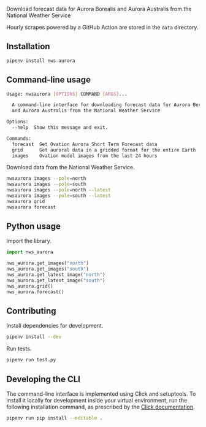 Download forecast data for Aurora Borealis and Aurora Australis from the National Weather Service

Hourly scrapes powered by a GitHub Action are stored in the `data` directory.

## Installation

```bash
pipenv install nws-aurora
```

## Command-line usage

```bash
Usage: nwsaurora [OPTIONS] COMMAND [ARGS]...

  A command-line interface for downloading forecast data for Aurora Borealis
  and Aurora Australis from the National Weather Service

Options:
  --help  Show this message and exit.

Commands:
  forecast  Get Ovation Aurora Short Term Forecast data
  grid      Get auroral data in a gridded format for the entire Earth
  images    Ovation model images from the last 24 hours
```

Download data from the National Weather Service.

```bash
nwsaurora images --pole=north
nwsaurora images --pole=south
nwsaurora images --pole=north --latest
nwsaurora images --pole=south --latest
nwsaurora grid
nwsaurora forecast
```

## Python usage

Import the library.

```python
import nws_aurora

nws_aurora.get_images("north")
nws_aurora.get_images("south")
nws_aurora.get_latest_image("north")
nws_aurora.get_latest_image("south")
nws_aurora.grid()
nws_aurora.forecast()
```

## Contributing

Install dependencies for development.

```bash
pipenv install --dev
```

Run tests.

```bash
pipenv run test.py
```

## Developing the CLI

The command-line interface is implemented using Click and setuptools. To install it locally for development inside your virtual environment, run the following installation command, as prescribed by the [Click documentation](https://click.palletsprojects.com/en/7.x/setuptools/#setuptools-integration).

```bash
pipenv run pip install --editable .
```
